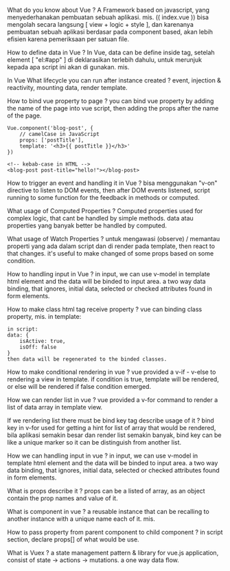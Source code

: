 What do you know about Vue ?
    A Framework based on javascript, yang menyederhanakan pembuatan sebuah aplikasi.
    mis. (( index.vue )) bisa mengolah secara langsung [ view + logic + style ], dan karenanya pembuatan sebuah aplikasi berdasar pada component based, akan lebih efisien karena pemeriksaan per satuan file.

How to define data in Vue ?
    In Vue, data can be define inside <script></script> tag, setelah element [ "el:#app" ] di deklarasikan terlebih dahulu, untuk merunjuk kepada apa script ini akan di gunakan.
    mis. 
        <script>
        new Vue({       // Vue Instance
            el: '#app',
            data: {
                greet: 'Hello World!'
                }
            })
        </script>

In Vue What lifecycle you can run after instance created ?
    event, injection & reactivity, mounting data, render template.

How to bind vue property to page ?
    you can bind vue property by adding the name of the page into vue script, then adding the props after the name of the page.

    Vue.component('blog-post', {
        // camelCase in JavaScript
        props: ['postTitle'],
        template: '<h3>{{ postTitle }}</h3>'
    })

    <!-- kebab-case in HTML -->
    <blog-post post-title="hello!"></blog-post>

How to trigger an event and handling it in Vue ?
    bisa menggunakan "v-on" directive to listen to DOM events,
    then after DOM events listened, script running to some function for the feedback in methods or computed.

What usage of Computed Properties ?
    Computed properties used for complex logic, that cant be handled by simple methods.
    data atau properties yang banyak better be handled by computed.

What usage of Watch Properties ?
    untuk mengawasi (observe) / memantau properti yang ada dalam script dan di render pada template, 
    then react to that changes. it's useful to make changed of some props based on some condition.

How to handling input in Vue ?
    in input, we can use v-model in template html element and the data will be binded to input area.
    a two way data binding, that ignores, initial data, selected or checked attributes found in form elements.

How to make class html tag receive property ?
    vue can binding class property, 
    mis. in template:
    <div v-bind:class="{ active: isActive }"></div>

    in script:
    data: {
        isActive: true,
        isOff: false
    }
    then data will be regenerated to the binded classes.

How to make conditional rendering in vue ?
    vue provided a v-if - v-else to rendering a view in template. if condition is true, template will be rendered, or else will be rendered if false condition emerged.

How we can render list in vue ?
    vue provided a v-for command to render a list of data array in template view.

If we rendering list there must be bind key tag describe usage of it ?
    bind key in v-for used for getting a hint for list of array that would be rendered, 
    bila aplikasi semakin besar dan render list semakin banyak, bind key can be like a unique marker so it can be distinguish from another list.

How we can handling input in vue ?
    in input, we can use v-model in template html element and the data will be binded to input area.
    a two way data binding, that ignores, initial data, selected or checked attributes found in form elements.

What is props describe it ?
    props can be a listed of array, as an object contain the prop names and value of it.

What is component in vue ?
    a reusable instance that can be recalling to another instance with a unique name each of it.
    mis. <button-counter>
        <alert-message>

How to pass property from parent component to child component ?
    in script section, declare props[] of what would be use.

What is Vuex ?
    a state management pattern & library for vue.js application, consist of state -> actions -> mutations. 
    a one way data flow.